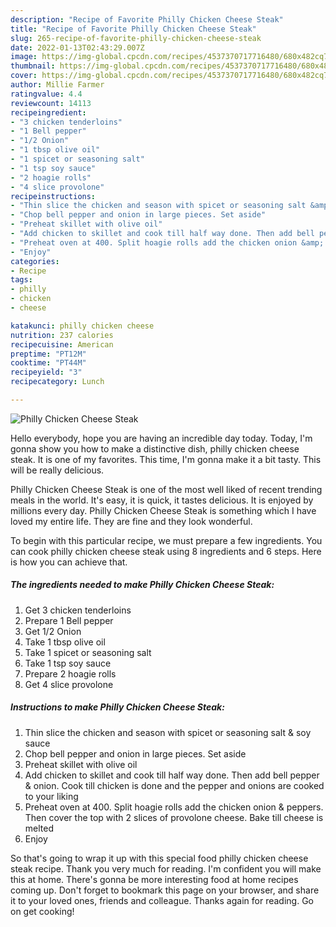 ```yaml
---
description: "Recipe of Favorite Philly Chicken Cheese Steak"
title: "Recipe of Favorite Philly Chicken Cheese Steak"
slug: 265-recipe-of-favorite-philly-chicken-cheese-steak
date: 2022-01-13T02:43:29.007Z
image: https://img-global.cpcdn.com/recipes/4537370717716480/680x482cq70/philly-chicken-cheese-steak-recipe-main-photo.jpg
thumbnail: https://img-global.cpcdn.com/recipes/4537370717716480/680x482cq70/philly-chicken-cheese-steak-recipe-main-photo.jpg
cover: https://img-global.cpcdn.com/recipes/4537370717716480/680x482cq70/philly-chicken-cheese-steak-recipe-main-photo.jpg
author: Millie Farmer
ratingvalue: 4.4
reviewcount: 14113
recipeingredient:
- "3 chicken tenderloins"
- "1 Bell pepper"
- "1/2 Onion"
- "1 tbsp olive oil"
- "1 spicet or seasoning salt"
- "1 tsp soy sauce"
- "2 hoagie rolls"
- "4 slice provolone"
recipeinstructions:
- "Thin slice the chicken and season with spicet or seasoning salt &amp; soy sauce"
- "Chop bell pepper and onion in large pieces. Set aside"
- "Preheat skillet with olive oil"
- "Add chicken to skillet and cook till half way done. Then add bell pepper &amp; onion. Cook till chicken is done and the pepper and onions are cooked to your liking"
- "Preheat oven at 400. Split hoagie rolls add the chicken onion &amp; peppers. Then cover the top with 2 slices of provolone cheese. Bake till cheese is melted"
- "Enjoy"
categories:
- Recipe
tags:
- philly
- chicken
- cheese

katakunci: philly chicken cheese 
nutrition: 237 calories
recipecuisine: American
preptime: "PT12M"
cooktime: "PT44M"
recipeyield: "3"
recipecategory: Lunch

---
```



![Philly Chicken Cheese Steak](https://img-global.cpcdn.com/recipes/4537370717716480/680x482cq70/philly-chicken-cheese-steak-recipe-main-photo.jpg)

Hello everybody, hope you are having an incredible day today. Today, I'm gonna show you how to make a distinctive dish, philly chicken cheese steak. It is one of my favorites. This time, I'm gonna make it a bit tasty. This will be really delicious.



Philly Chicken Cheese Steak is one of the most well liked of recent trending meals in the world. It's easy, it is quick, it tastes delicious. It is enjoyed by millions every day. Philly Chicken Cheese Steak is something which I have loved my entire life. They are fine and they look wonderful.


To begin with this particular recipe, we must prepare a few ingredients. You can cook philly chicken cheese steak using 8 ingredients and 6 steps. Here is how you can achieve that.

<!--inarticleads1-->

##### The ingredients needed to make Philly Chicken Cheese Steak:

1. Get 3 chicken tenderloins
1. Prepare 1 Bell pepper
1. Get 1/2 Onion
1. Take 1 tbsp olive oil
1. Take 1 spicet or seasoning salt
1. Take 1 tsp soy sauce
1. Prepare 2 hoagie rolls
1. Get 4 slice provolone




<!--inarticleads2-->

##### Instructions to make Philly Chicken Cheese Steak:

1. Thin slice the chicken and season with spicet or seasoning salt &amp; soy sauce
1. Chop bell pepper and onion in large pieces. Set aside
1. Preheat skillet with olive oil
1. Add chicken to skillet and cook till half way done. Then add bell pepper &amp; onion. Cook till chicken is done and the pepper and onions are cooked to your liking
1. Preheat oven at 400. Split hoagie rolls add the chicken onion &amp; peppers. Then cover the top with 2 slices of provolone cheese. Bake till cheese is melted
1. Enjoy




So that's going to wrap it up with this special food philly chicken cheese steak recipe. Thank you very much for reading. I'm confident you will make this at home. There's gonna be more interesting food at home recipes coming up. Don't forget to bookmark this page on your browser, and share it to your loved ones, friends and colleague. Thanks again for reading. Go on get cooking!
